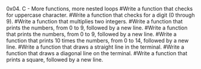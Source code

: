 0x04. C - More functions, more nested loops
#Write a function that checks for uppercase character.
#Write a function that checks for a digit (0 through 9).
#Write a function that multiplies two integers.
#Write a function that prints the numbers, from 0 to 9, followed by a new line.
#Write a function that prints the numbers, from 0 to 9, followed by a new line.
#Write a function that prints 10 times the numbers, from 0 to 14, followed by a new line.
#Write a function that draws a straight line in the terminal.
#Write a function that draws a diagonal line on the terminal.
#Write a function that prints a square, followed by a new line.
